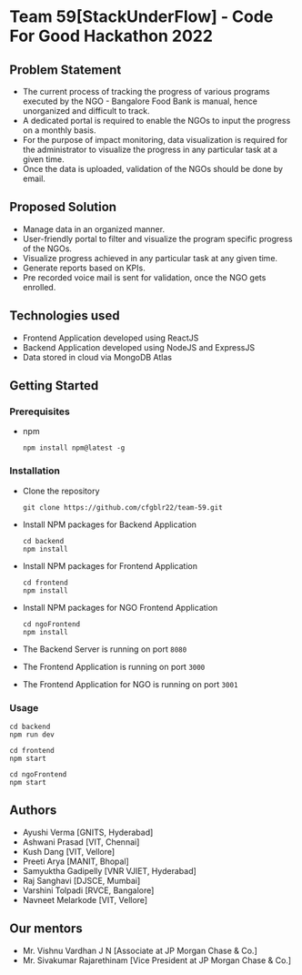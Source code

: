 
# Team 59[StackUnderFlow] - Code For Good Hackathon 2022

## Problem Statement
* The current process of tracking the progress of various programs executed by the NGO - Bangalore Food Bank is manual, hence unorganized and difficult to track. 
* A dedicated portal is required to enable the NGOs to input the progress on a monthly basis.
* For the purpose of impact monitoring, data visualization is required for the administrator to visualize the progress in any particular task at a given time.
* Once the data is uploaded, validation of the NGOs should be done by email.

## Proposed Solution
* Manage data in an organized manner.
* User-friendly portal to filter and visualize the program specific progress of the NGOs.
* Visualize progress achieved in any particular task at any given time.
* Generate reports based on KPIs.
* Pre recorded voice mail is sent for validation, once the NGO gets enrolled.



## Technologies used

- Frontend Application developed using ReactJS
- Backend Application developed using NodeJS and ExpressJS
- Data stored in cloud via MongoDB Atlas

## Getting Started

### Prerequisites

- npm
  ```
  npm install npm@latest -g
  ```

### Installation

- Clone the repository
  ```
  git clone https://github.com/cfgblr22/team-59.git
  ```
- Install NPM packages for Backend Application

  ```
  cd backend
  npm install
  ```

- Install NPM packages for Frontend Application

  ```
  cd frontend
  npm install
  ```
- Install NPM packages for NGO Frontend Application

  ```
  cd ngoFrontend
  npm install
  ```

- The Backend Server is running on port `8080`
- The Frontend Application is running on port `3000`
- The Frontend Application for NGO is running on port `3001`

### Usage

```
cd backend
npm run dev
```

```
cd frontend
npm start
```

```
cd ngoFrontend
npm start
```

## Authors

- Ayushi Verma [GNITS, Hyderabad]
- Ashwani Prasad [VIT, Chennai]
- Kush Dang [VIT, Vellore]
- Preeti Arya [MANIT, Bhopal]
- Samyuktha Gadipelly [VNR VJIET, Hyderabad]
- Raj Sanghavi [DJSCE, Mumbai]
- Varshini Tolpadi [RVCE, Bangalore]
- Navneet Melarkode [VIT, Vellore]

## Our mentors

- Mr. Vishnu Vardhan J N [Associate at JP Morgan Chase & Co.]
- Mr. Sivakumar Rajarethinam [Vice President at JP Morgan Chase & Co.]

